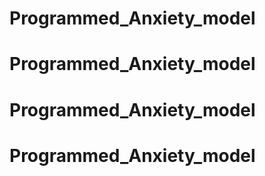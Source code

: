 # Programmed_Anxiety_model
# Programmed_Anxiety_model
# Programmed_Anxiety_model
# Programmed_Anxiety_model
